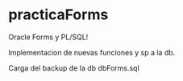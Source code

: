 # practicaForms
Oracle Forms y PL/SQL!

Implementacion de nuevas funciones y sp a la db.

Carga del backup de la db dbForms.sql